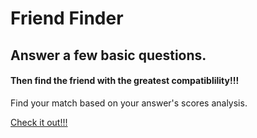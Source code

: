 # Friend Finder

## Answer a few basic questions.
#### Then find the friend with the greatest compatiblility!!!

Find your match based on your answer's scores analysis.

[Check it out!!!](https://stark-sea-63524.herokuapp.com/)